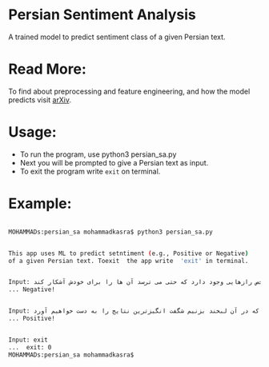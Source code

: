 # Persian Sentiment Analysis 
A trained model to predict sentiment class of a given Persian text.

# Read More:
To find about preprocessing and feature engineering, and how the model predicts visit [arXiv](https://arxiv.org/abs/2101.08087).


# Usage:
- To run the program, use python3 persian_sa.py
- Next you will be prompted to give a Persian text as input.
- To exit the program write ```exit``` on terminal.
  
# Example: 
  
 ```bash
 
MOHAMMADs:persian_sa mohammadkasra$ python3 persian_sa.py 


This app uses ML to predict setntiment (e.g., Positive or Negative)
of a given Persian text. Toexit  the app write  'exit' in terminal.


Input: زیاد در خاطرات دیگران ورود نکنید، چرا که در خاطرات هر شخص رازهایی وجود دارد که حتی می ترسد آن ها را برای خودش آشکار کند!
... Negative!


Input: زندگی همچون یک آینه است زمانی که در آن لبخند بزنیم شگفت انگیزترین نتایج را به دست خواهیم آورد
... Positive!


Input: exit
...  exit: 0
MOHAMMADs:persian_sa mohammadkasra$ 
        
```

